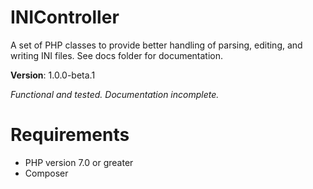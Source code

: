 # INIController
A set of PHP classes to provide better handling of parsing, editing, and writing INI files. See docs folder for documentation.

**Version**: 1.0.0-beta.1

*Functional and tested. Documentation incomplete.*

# Requirements
 - PHP version 7.0 or greater
 - Composer